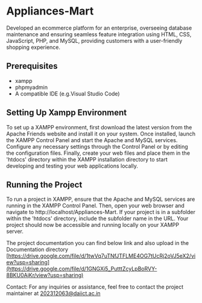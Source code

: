# Appliances-Mart
Developed an ecommerce platform for an
enterprise, overseeing database maintenance
and ensuring seamless feature integration using HTML, CSS, JavaScript, PHP, and MySQL,
providing customers with a user-friendly
shopping experience.

## Prerequisites
* xampp
* phpmyadmin
* A compatible IDE (e.g.Visual Studio Code)

## Setting Up Xampp Environment
To set up a XAMPP environment, first download the latest version from the Apache Friends website and install it on your system. Once installed, launch the XAMPP Control Panel and start the Apache and MySQL services. Configure any necessary settings through the Control Panel or by editing the configuration files. Finally, create your web files and place them in the 'htdocs' directory within the XAMPP installation directory to start developing and testing your web applications locally.

## Running the Project
To run a project in XAMPP, ensure that the Apache and MySQL services are running in the XAMPP Control Panel. Then, open your web browser and navigate to http://localhost/Appliances-Mart. If your project is in a subfolder within the 'htdocs' directory, include the subfolder name in the URL. Your project should now be accessible and running locally on your XAMPP server.

The project documentation you can find below link and also upload in the Documentation directory [https://drive.google.com/file/d/1twVq7uTNfJTFLME4OG7tUcRj2oVJ5eX2/view?usp=sharing](https://drive.google.com/file/d/1GNGXi5_PutttZcyLpBoRVY-8BKU0AjKr/view?usp=sharing)

Contact: For any inquiries or assistance, feel free to contact the project maintainer at 202312063@daiict.ac.in
